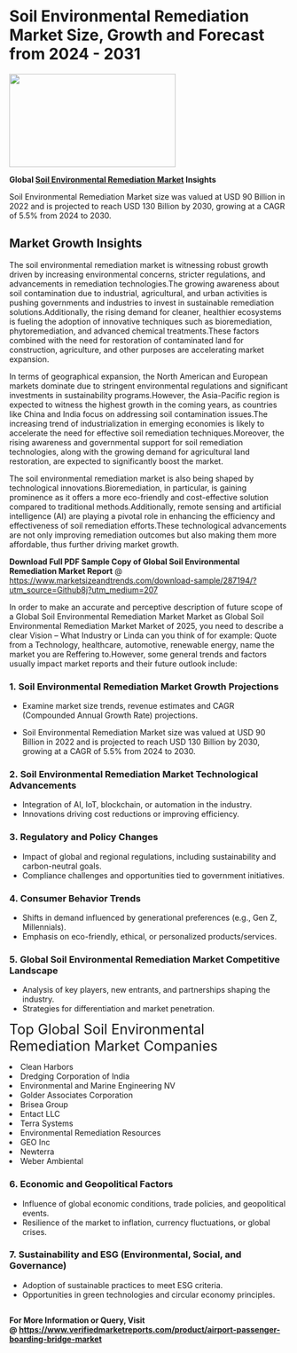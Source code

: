 <H1>Soil Environmental Remediation Market Size, Growth and Forecast from 2024 - 2031</H1><img class="aligncenter size-medium wp-image-584254" src="https://thirdeyenews.in/wp-content/uploads/2024/09/Global-Market-Research-300x168.jpeg" alt="" width="300" height="168" /><p><strong>Global&nbsp;<a href="https://www.marketsizeandtrends.com/download-sample/287194/?utm_source=Github8j?utm_medium=207">Soil Environmental Remediation Market</a> Insights</strong></p><p>Soil Environmental Remediation Market size was valued at USD 90 Billion in 2022 and is projected to reach USD 130 Billion by 2030, growing at a CAGR of 5.5% from 2024 to 2030.</p><p><h2>Market Growth Insights</h2> <p>The soil environmental remediation market is witnessing robust growth driven by increasing environmental concerns, stricter regulations, and advancements in remediation technologies.The growing awareness about soil contamination due to industrial, agricultural, and urban activities is pushing governments and industries to invest in sustainable remediation solutions.Additionally, the rising demand for cleaner, healthier ecosystems is fueling the adoption of innovative techniques such as bioremediation, phytoremediation, and advanced chemical treatments.These factors combined with the need for restoration of contaminated land for construction, agriculture, and other purposes are accelerating market expansion.</p> <p>In terms of geographical expansion, the North American and European markets dominate due to stringent environmental regulations and significant investments in sustainability programs.However, the Asia-Pacific region is expected to witness the highest growth in the coming years, as countries like China and India focus on addressing soil contamination issues.The increasing trend of industrialization in emerging economies is likely to accelerate the need for effective soil remediation techniques.Moreover, the rising awareness and governmental support for soil remediation technologies, along with the growing demand for agricultural land restoration, are expected to significantly boost the market.</p> <p>The soil environmental remediation market is also being shaped by technological innovations.Bioremediation, in particular, is gaining prominence as it offers a more eco-friendly and cost-effective solution compared to traditional methods.Additionally, remote sensing and artificial intelligence (AI) are playing a pivotal role in enhancing the efficiency and effectiveness of soil remediation efforts.These technological advancements are not only improving remediation outcomes but also making them more affordable, thus further driving market growth.</p> <p><span class=""><strong>Download Full PDF Sample Copy of Global Soil Environmental Remediation Market Report</strong> @ <a href="https://www.marketsizeandtrends.com/download-sample/287194/?utm_source=Github8j?utm_medium=207" target="_blank">https://www.marketsizeandtrends.com/download-sample/287194/?utm_source=Github8j?utm_medium=207</a></span></p><p>In order to make an accurate and perceptive description of future scope of a Global&nbsp;Soil Environmental Remediation Market Market as Global&nbsp;Soil Environmental Remediation Market Market of 2025, you need to describe a clear Vision &ndash; What Industry or Linda can you think of for example: Quote from a Technology, healthcare, automotive, renewable energy, name the market you are Reffering to.However, some general trends and factors usually impact market reports and their future outlook include:</p><h3>1.&nbsp;<strong>Soil Environmental Remediation Market Growth Projections</strong></h3><ul><li>Examine market size trends, revenue estimates and CAGR (Compounded Annual Growth Rate) projections.</li><li><p>Soil Environmental Remediation Market size was valued at USD 90 Billion in 2022 and is projected to reach USD 130 Billion by 2030, growing at a CAGR of 5.5% from 2024 to 2030.</p></li></ul><h3>2.&nbsp;<strong>Soil Environmental Remediation Market Technological Advancements</strong></h3><ul><li>Integration of AI, IoT, blockchain, or automation in the industry.</li><li>Innovations driving cost reductions or improving efficiency.</li></ul><h3>3.&nbsp;<strong>Regulatory and Policy Changes</strong></h3><ul><li>Impact of global and regional regulations, including sustainability and carbon-neutral goals.</li><li>Compliance challenges and opportunities tied to government initiatives.</li></ul><h3>4.&nbsp;<strong>Consumer Behavior Trends</strong></h3><ul><li>Shifts in demand influenced by generational preferences (e.g., Gen Z, Millennials).</li><li>Emphasis on eco-friendly, ethical, or personalized products/services.</li></ul><h3>5.&nbsp;<strong>Global Soil Environmental Remediation Market Competitive Landscape</strong></h3><ul><li>Analysis of key players, new entrants, and partnerships shaping the industry.</li><li>Strategies for differentiation and market penetration.</li></ul><p data-pm-slice="1 1 []"><span style="color: inherit; font-family: inherit; font-size: 25px;">Top Global Soil Environmental Remediation Market Companies</span></p><div class="" data-test-id=""><p><li>Clean Harbors</li><li> Dredging Corporation of India</li><li> Environmental and Marine Engineering NV</li><li> Golder Associates Corporation</li><li> Brisea Group</li><li> Entact LLC</li><li> Terra Systems</li><li> Environmental Remediation Resources</li><li> GEO Inc</li><li> Newterra</li><li> Weber Ambiental</li></p></div><h3>6.&nbsp;<strong>Economic and Geopolitical Factors</strong></h3><ul><li>Influence of global economic conditions, trade policies, and geopolitical events.</li><li>Resilience of the market to inflation, currency fluctuations, or global crises.</li></ul><h3>7.&nbsp;<strong>Sustainability and ESG (Environmental, Social, and Governance)</strong></h3><ul><li>Adoption of sustainable practices to meet ESG criteria.</li><li>Opportunities in green technologies and circular economy principles.</li></ul><h2><strong style="font-size: 14px;">For More Information or Query, Visit @&nbsp;</strong><a style="background-color: #ffffff; font-size: 14px;" href="https://www.marketsizeandtrends.com/report/soil-environmental-remediation-market/" target="_blank">https://www.verifiedmarketreports.com/product/airport-passenger-boarding-bridge-market</a></h2>